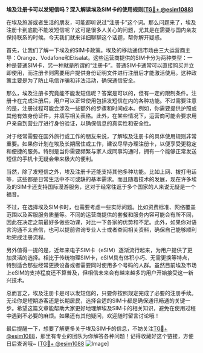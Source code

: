 **埃及注册卡可以发短信吗？深入解读埃及SIM卡的使用规则[[TG💪+ @esim1088](https://t.me/s/esim1088)]**

在埃及旅游或者生活的朋友，可能都听说过“注册卡”这个词。那么问题来了，埃及注册卡到底能不能发短信呢？这可是很多人关心的问题，尤其是在需要与国内亲友保持联系的时候。今天我们就来详细聊聊这个话题，帮你解开疑惑。

首先，让我们了解一下埃及的SIM卡政策。埃及的移动通信市场由三大运营商主导：Orange、Vodafone和Etisalat。这些运营商提供的SIM卡分为两种类型：一种是普通SIM卡，另一种就是所谓的“注册卡”。普通SIM卡通常可以直接购买并立即使用，而注册卡则需要用户提供身份证明文件进行注册后才能激活使用。这种政策主要是为了防止电信诈骗和非法活动，确保通信安全。

那么，埃及注册卡究竟能不能发短信呢？答案是可以的，但有一定的限制条件。注册卡在完成注册后，用户可以正常使用包括发短信在内的各种功能。不过需要注意的是，注册过程可能会涉及一些额外的步骤和时间成本。例如，你需要提供护照或其他有效身份证件，并填写相关表格。此外，在某些情况下，运营商可能会要求用户亲自到营业厅进行身份验证，以确保信息的真实性和安全性。

对于经常需要在国外旅行或工作的朋友来说，了解埃及注册卡的具体使用规则非常重要。如果你计划在埃及长期居住或工作，建议尽早办理注册卡，以便享受更稳定和便捷的服务。特别是当你需要频繁与家人或同事沟通时，拥有一个能够正常发送短信的手机卡无疑会带来极大的便利。

当然，除了发短信之外，埃及注册卡还能支持其他多种功能。比如上网、拨打电话等，这些都是日常生活中不可或缺的基本需求。而且随着技术的发展，现在许多埃及的SIM卡还支持国际漫游服务，这对于经常往返于多个国家的人来说无疑是一个福音。

不过，在选择埃及SIM卡时，也需要考虑一些实际问题。比如资费标准、网络覆盖范围以及客服服务质量等。不同的运营商提供的套餐和服务内容可能会有所不同，因此在决定之前最好多做些功课，对比一下各家的优势和不足。此外，如果你对语言沟通不太自信，也可以提前咨询专业人士或者查阅相关资料，确保自己能够顺利地完成注册流程。

另外值得一提的是，近年来电子SIM卡（eSIM）逐渐流行起来，为用户提供了更加灵活的选择。相比于传统物理SIM卡，eSIM具有体积小巧、无需更换等特点，特别适合那些经常更换设备或者需要同时使用多个号码的人群。虽然目前埃及市场上eSIM的支持程度还不算普及，但相信未来会有越来越多的用户开始接受这一新兴技术。

总而言之，埃及注册卡是可以发短信的，只要你按照规定完成了必要的注册手续。无论你是短期游客还是长期居民，选择合适的SIM卡都是确保通讯畅通的关键一步。希望这篇文章能帮助大家更好地理解埃及SIM卡的相关知识，避免在使用过程中遇到不必要的麻烦。如果还有其他疑问，欢迎随时留言讨论哦！

最后提醒一下，想要了解更多关于埃及SIM卡的信息，不妨关注[TG💪+ @esim1088](https://t.me/s/esim1088)，那里有专业的团队为你解答各种问题！记得收藏好这个链接，方便日后查询哦~ [[TG💪+ @esim1088](https://t.me/s/esim1088) ![Image](https://i.postimg.cc/4NQfJmqS/Snipaste-2025-05-13-00-14-12.png)]